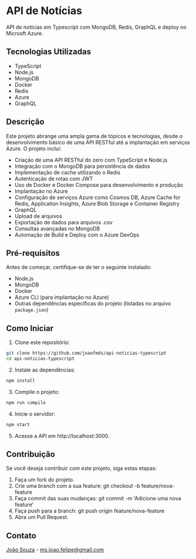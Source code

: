 # API de Notícias

API de notícias em Typescript com MongoDB, Redis, GraphQL e deploy no Microsft Azure.

## Tecnologias Utilizadas

- TypeScript
- Node.js
- MongoDB
- Docker
- Redis
- Azure
- GraphQL

## Descrição

Este projeto abrange uma ampla gama de tópicos e tecnologias, desde o desenvolvimento básico de uma API RESTful até a implantação em serviços Azure. O projeto inclui:

- Criação de uma API RESTful do zero com TypeScript e Node.js
- Integração com o MongoDB para persistência de dados
- Implementação de cache utilizando o Redis
- Autenticação de rotas com JWT
- Uso de Docker e Docker Compose para desenvolvimento e produção
- Implantação no Azure
- Configuração de serviços Azure como Cosmos DB, Azure Cache for Redis, Application Insights, Azure Blob Storage e Container Registry
- GraphQL
- Upload de arquivos
- Exportação de dados para arquivos .csv
- Consultas avançadas no MongoDB
- Automação de Build e Deploy com o Azure DevOps

## Pré-requisitos

Antes de começar, certifique-se de ter o seguinte instalado:

- Node.js
- MongoDB
- Docker
- Azure CLI (para implantação no Azure)
- Outras dependências específicas do projeto (listadas no arquivo `package.json`)

## Como Iniciar

1. Clone este repositório:

```bash
git clone https://github.com/joaofmds/api-noticias-typescript
cd api-noticias-typescript
```

2. Instale as dependências:

```bash
npm install
```

3. Compile o projeto:
```bash
npm run compile
```

4. Inicie o servidor:

```bash
npm start
```

5. Acesse a API em http://localhost:3000.

##  Contribuição
Se você deseja contribuir com este projeto, siga estas etapas:

1. Faça um fork do projeto.
2. Crie uma branch com a sua feature: git checkout -b feature/nova-feature
3. Faça commit das suas mudanças: git commit -m 'Adicione uma nova feature'
4. Faça push para a branch: git push origin feature/nova-feature
5. Abra um Pull Request.

## Contato
[João Souza](https://www.linkedin.com/in/joaofmds) - ms.joao.felipe@gmail.com

